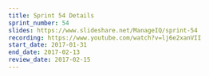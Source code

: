```yaml
---
title: Sprint 54 Details
sprint_number: 54
slides: https://www.slideshare.net/ManageIQ/sprint-54
recording: https://www.youtube.com/watch?v=lj6e2xanVII
start_date: 2017-01-31
end_date: 2017-02-13
review_date: 2017-02-15
---
```

